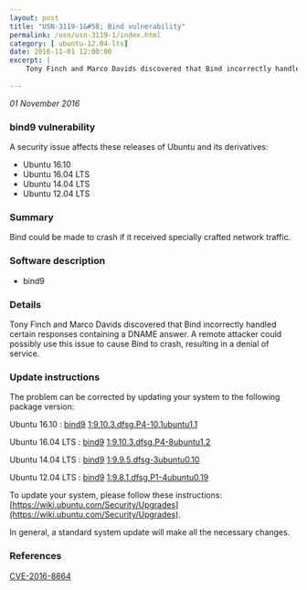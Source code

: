 ```yaml
---
layout: post
title: "USN-3119-1&#58; Bind vulnerability"
permalink: /usn/usn-3119-1/index.html
category: [ ubuntu-12.04-lts]
date: 2016-11-01 12:00:00
excerpt: |
    Tony Finch and Marco Davids discovered that Bind incorrectly handled certain responses containing a DNAME answer. A remote attacker could possibly use this issue to cause Bind to crash, resulting in a denial of service. 
    
--- 
```

 
 

*01 November 2016*

### bind9 vulnerability

A security issue affects these releases of Ubuntu and its derivatives:

* Ubuntu 16.10
* Ubuntu 16.04 LTS
* Ubuntu 14.04 LTS
* Ubuntu 12.04 LTS

### Summary

Bind could be made to crash if it received specially crafted network traffic.

### Software description

* bind9 

### Details

Tony Finch and Marco Davids discovered that Bind incorrectly handled certain responses containing a DNAME answer. A remote attacker could possibly use this issue to cause Bind to crash, resulting in a denial of service. 

### Update instructions

The problem can be corrected by updating your system to the following package version:

Ubuntu 16.10
 : [bind9](https://launchpad.net/ubuntu/+source/bind9) <span> [1:9.10.3.dfsg.P4-10.1ubuntu1.1](https://launchpad.net/ubuntu/+source/bind9/1:9.10.3.dfsg.P4-10.1ubuntu1.1) </span> 

Ubuntu 16.04 LTS
 : [bind9](https://launchpad.net/ubuntu/+source/bind9) <span> [1:9.10.3.dfsg.P4-8ubuntu1.2](https://launchpad.net/ubuntu/+source/bind9/1:9.10.3.dfsg.P4-8ubuntu1.2) </span> 

Ubuntu 14.04 LTS
 : [bind9](https://launchpad.net/ubuntu/+source/bind9) <span> [1:9.9.5.dfsg-3ubuntu0.10](https://launchpad.net/ubuntu/+source/bind9/1:9.9.5.dfsg-3ubuntu0.10) </span> 

Ubuntu 12.04 LTS
 : [bind9](https://launchpad.net/ubuntu/+source/bind9) <span> [1:9.8.1.dfsg.P1-4ubuntu0.19](https://launchpad.net/ubuntu/+source/bind9/1:9.8.1.dfsg.P1-4ubuntu0.19) </span> 

To update your system, please follow these instructions: [https://wiki.ubuntu.com/Security/Upgrades](https://wiki.ubuntu.com/Security/Upgrades).

In general, a standard system update will make all the necessary changes. 

### References

 
 [CVE-2016-8864](http://people.ubuntu.com/~ubuntu-security/cve/CVE-2016-8864)
 

